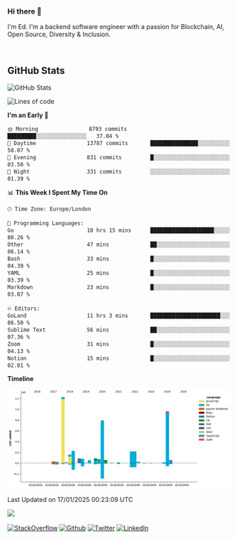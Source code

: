 ### Hi there 👋
 I'm Ed. I'm a backend software engineer with a passion for Blockchain, AI, Open Source, Diversity & Inclusion.

<br />

<h2>GitHub Stats</h2>
<p><img src="https://github-readme-stats.vercel.app/api?username=echarrod&amp;show_icons=true" alt="GitHub Stats"></p>

<!--START_SECTION:waka-->
![Lines of code](https://img.shields.io/badge/From%20Hello%20World%20I%27ve%20Written-4.4%20million%20lines%20of%20code-blue)

**I'm an Early 🐤** 

```text
🌞 Morning                8793 commits        █████████░░░░░░░░░░░░░░░░   37.04 % 
🌆 Daytime                13787 commits       ███████████████░░░░░░░░░░   58.07 % 
🌃 Evening                831 commits         █░░░░░░░░░░░░░░░░░░░░░░░░   03.50 % 
🌙 Night                  331 commits         ░░░░░░░░░░░░░░░░░░░░░░░░░   01.39 % 
```


📊 **This Week I Spent My Time On** 

```text
🕑︎ Time Zone: Europe/London

💬 Programming Languages: 
Go                       10 hrs 15 mins      ████████████████████░░░░░   80.26 % 
Other                    47 mins             ██░░░░░░░░░░░░░░░░░░░░░░░   06.14 % 
Bash                     33 mins             █░░░░░░░░░░░░░░░░░░░░░░░░   04.39 % 
YAML                     25 mins             █░░░░░░░░░░░░░░░░░░░░░░░░   03.39 % 
Markdown                 23 mins             █░░░░░░░░░░░░░░░░░░░░░░░░   03.07 % 

🔥 Editors: 
GoLand                   11 hrs 3 mins       ██████████████████████░░░   86.50 % 
Sublime Text             56 mins             ██░░░░░░░░░░░░░░░░░░░░░░░   07.36 % 
Zoom                     31 mins             █░░░░░░░░░░░░░░░░░░░░░░░░   04.13 % 
Notion                   15 mins             █░░░░░░░░░░░░░░░░░░░░░░░░   02.01 % 
```

**Timeline**

![Lines of Code chart](https://raw.githubusercontent.com/echarrod/echarrod/main/assets/bar_graph.png)


 Last Updated on 17/01/2025 00:23:09 UTC
<!--END_SECTION:waka-->

![](https://komarev.com/ghpvc/?username=echarrod)

<p>
<a href="https://stackoverflow.com/users/1014632/ech" target="_blank"><img alt="StackOverflow" src="https://img.shields.io/badge/-Stackoverflow-FE7A16?style=for-the-badge&logo=stack-overflow&logoColor=white" /></a> 
<a href="https://github.com/echarrod" target="_blank"><img alt="Github" src="https://img.shields.io/badge/GitHub-%2312100E.svg?&style=for-the-badge&logo=Github&logoColor=white" /></a> 
<a href="https://twitter.com/e_harrod" target="_blank"><img alt="Twitter" src="https://img.shields.io/badge/twitter-%231DA1F2.svg?&style=for-the-badge&logo=twitter&logoColor=white" /></a> 
<a href="https://www.linkedin.com/in/ed-harrod" target="_blank"><img alt="LinkedIn" src="https://img.shields.io/badge/linkedin-%230077B5.svg?&style=for-the-badge&logo=linkedin&logoColor=white" /></a>
